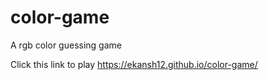 # color-game
 A rgb color guessing game
	
Click this link to play  https://ekansh12.github.io/color-game/
